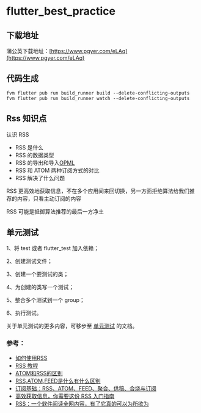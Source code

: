 # flutter_best_practice

## 下载地址

蒲公英下载地址：[https://www.pgyer.com/eLAq](https://www.pgyer.com/eLAq)

## 代码生成

```shell
fvm flutter pub run build_runner build --delete-conflicting-outputs
fvm flutter pub run build_runner watch --delete-conflicting-outputs
```

## Rss 知识点

认识 RSS

* RSS 是什么
* RSS 的数据类型
* RSS 的导出和导入[OPML](https://cloud.tencent.com/developer/article/1580587)
* RSS 和 ATOM 两种订阅方式的对比
* RSS 解决了什么问题

RSS 更高效地获取信息，不在多个应用间来回切换，另一方面拒绝算法给我们推荐的内容，只看主动订阅的内容

RSS 可能是抵御算法推荐的最后一方净土

## 单元测试

1、将 test 或者 flutter_test 加入依赖；

2、创建测试文件；

3、创建一个要测试的类；

4、为创建的类写一个测试；

5、整合多个测试到一个 group；

6、执行测试。

关于单元测试的更多内容，可移步至 [单元测试](https://flutter.cn/docs/cookbook/testing/unit/introduction) 的文档。

### 参考：

* [如何使用RSS](https://www.ruanyifeng.com/blog/2006/01/rss.html)
* [RSS 教程](https://www.runoob.com/rss/rss-tutorial.html)
* [ATOM和RSS的区别](https://www.cnblogs.com/yjmyzz/archive/2009/02/19/1393972.html)
* [RSS,ATOM,FEED是什么有什么区别](https://seonoco.com/blog/rss-atom-feed-different)
* [订阅基础：RSS、ATOM、FEED、聚合、供稿、合烧与订阅](https://blog.csdn.net/hshl1214/article/details/50580073)
* [高效获取信息，你需要这份 RSS 入门指南](https://sspai.com/post/56391)
* [RSS：一个软件阅读全网内容，有了它真的可以为所欲为](https://zhuanlan.zhihu.com/p/356775404)